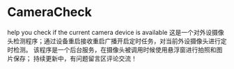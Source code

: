 # CameraCheck
help you check if the current camera device is available
这是一个对外设摄像头检测程序；通过设备重启接收重启广播开启定时任务，对当前外设摄像头进行定时检测。
该程序是一个后台服务，在摄像头被调用时候使用悬浮窗进行拍照和图片保存；
持续更新中，有问题留言区评论交流！

